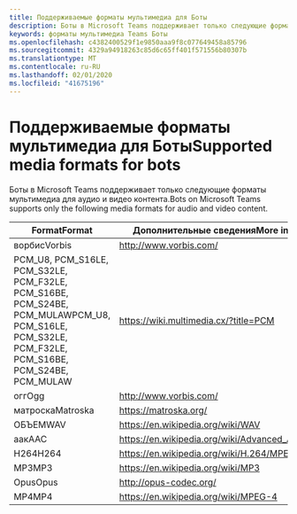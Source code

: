 ```yaml
---
title: Поддерживаемые форматы мультимедиа для Боты
description: Боты в Microsoft Teams поддерживает только следующие форматы мультимедиа для аудио и видео контента.
keywords: форматы мультимедиа Teams Боты
ms.openlocfilehash: c4382400529f1e9850aaa9f8c077649458a85796
ms.sourcegitcommit: 4329a94918263c85d6c65ff401f571556b80307b
ms.translationtype: MT
ms.contentlocale: ru-RU
ms.lasthandoff: 02/01/2020
ms.locfileid: "41675196"
---
```

# <a name="supported-media-formats-for-bots"></a><span data-ttu-id="dd74e-104">Поддерживаемые форматы мультимедиа для Боты</span><span class="sxs-lookup"><span data-stu-id="dd74e-104">Supported media formats for bots</span></span>

<span data-ttu-id="dd74e-105">Боты в Microsoft Teams поддерживает только следующие форматы мультимедиа для аудио и видео контента.</span><span class="sxs-lookup"><span data-stu-id="dd74e-105">Bots on Microsoft Teams supports only the following media formats for audio and video content.</span></span>

| <span data-ttu-id="dd74e-106">Format</span><span class="sxs-lookup"><span data-stu-id="dd74e-106">Format</span></span> | <span data-ttu-id="dd74e-107">Дополнительные сведения</span><span class="sxs-lookup"><span data-stu-id="dd74e-107">More information</span></span> |
| --- | --- |
| <span data-ttu-id="dd74e-108">ворбис</span><span class="sxs-lookup"><span data-stu-id="dd74e-108">Vorbis</span></span> | http://www.vorbis.com/ |
| <span data-ttu-id="dd74e-109">PCM_U8, PCM_S16LE, PCM_S32LE, PCM_F32LE, PCM_S16BE, PCM_S24BE, PCM_MULAW</span><span class="sxs-lookup"><span data-stu-id="dd74e-109">PCM_U8, PCM_S16LE, PCM_S32LE, PCM_F32LE, PCM_S16BE, PCM_S24BE, PCM_MULAW</span></span> | https://wiki.multimedia.cx/?title=PCM |
| <span data-ttu-id="dd74e-110">огг</span><span class="sxs-lookup"><span data-stu-id="dd74e-110">Ogg</span></span> | http://www.vorbis.com/ |
| <span data-ttu-id="dd74e-111">матроска</span><span class="sxs-lookup"><span data-stu-id="dd74e-111">Matroska</span></span> | https://matroska.org/ |
| <span data-ttu-id="dd74e-112">ОБЪЕМ</span><span class="sxs-lookup"><span data-stu-id="dd74e-112">WAV</span></span> | https://en.wikipedia.org/wiki/WAV |
| <span data-ttu-id="dd74e-113">аак</span><span class="sxs-lookup"><span data-stu-id="dd74e-113">AAC</span></span> | https://en.wikipedia.org/wiki/Advanced_Audio_Coding |
| <span data-ttu-id="dd74e-114">H264</span><span class="sxs-lookup"><span data-stu-id="dd74e-114">H264</span></span> | https://en.wikipedia.org/wiki/H.264/MPEG-4_AVC |
| <span data-ttu-id="dd74e-115">MP3</span><span class="sxs-lookup"><span data-stu-id="dd74e-115">MP3</span></span> | https://en.wikipedia.org/wiki/MP3 |
| <span data-ttu-id="dd74e-116">Opus</span><span class="sxs-lookup"><span data-stu-id="dd74e-116">Opus</span></span> | http://opus-codec.org/ |
| <span data-ttu-id="dd74e-117">MP4</span><span class="sxs-lookup"><span data-stu-id="dd74e-117">MP4</span></span> | https://en.wikipedia.org/wiki/MPEG-4 |
